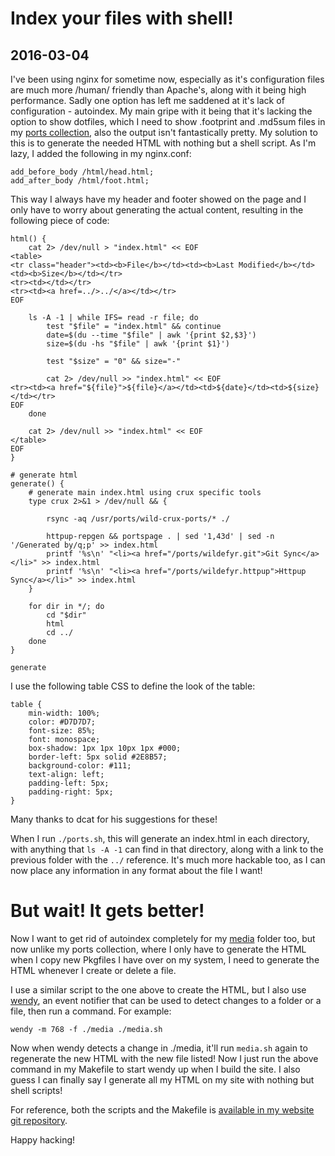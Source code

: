 # Index your files with shell!
## 2016-03-04

I've been using nginx for sometime now, especially as it's configuration files
are much more /human/ friendly than Apache's, along with it being high
performance. Sadly one option has left me saddened at it's lack of
configuration - autoindex. My main gripe with it being that it's lacking the
option to show dotfiles, which I need to show .footprint and .md5sum files in
my [ports collection](/ports), also the output isn't fantastically pretty.
My solution to this is to generate the needed HTML with nothing but a shell
script. As I'm lazy, I added the following in my nginx.conf:

    add_before_body /html/head.html;
    add_after_body /html/foot.html;

This way I always have my header and footer showed on the page and I only have
to worry about generating the actual content, resulting in the following
piece of code:

    html() {
        cat 2> /dev/null > "index.html" << EOF
    <table>
    <tr class="header"><td><b>File</b></td><td><b>Last Modified</b></td><td><b>Size</b></td></tr>
    <tr><td></td></tr>
    <tr><td><a href=../>../</a></td></tr>
    EOF

        ls -A -1 | while IFS= read -r file; do
            test "$file" = "index.html" && continue
            date=$(du --time "$file" | awk '{print $2,$3}')
            size=$(du -hs "$file" | awk '{print $1}')

            test "$size" = "0" && size="-"

            cat 2> /dev/null >> "index.html" << EOF
    <tr><td><a href="${file}">${file}</a></td><td>${date}</td><td>${size}</td></tr>
    EOF
        done

        cat 2> /dev/null >> "index.html" << EOF
    </table>
    EOF
    }

    # generate html
    generate() {
        # generate main index.html using crux specific tools
        type crux 2>&1 > /dev/null && {

            rsync -aq /usr/ports/wild-crux-ports/* ./

            httpup-repgen && portspage . | sed '1,43d' | sed -n '/Generated by/q;p' >> index.html
            printf '%s\n' "<li><a href="/ports/wildefyr.git">Git Sync</a></li>" >> index.html
            printf '%s\n' "<li><a href="/ports/wildefyr.httpup">Httpup Sync</a></li>" >> index.html
        }

        for dir in */; do
            cd "$dir"
            html
            cd ../
        done
    }

    generate

I use the following table CSS to define the look of the table:

    table {
        min-width: 100%;
        color: #D7D7D7;
        font-size: 85%;
        font: monospace;
        box-shadow: 1px 1px 10px 1px #000;
        border-left: 5px solid #2E8B57;
        background-color: #111;
        text-align: left;
        padding-left: 5px;
        padding-right: 5px;
    }

Many thanks to dcat for his suggestions for these!

When I run `./ports.sh`, this will generate an index.html in each directory,
with anything that `ls -A -1` can find in that directory, along with a link to
the previous folder with the `../` reference. It's much more hackable too, as
I can now place any information in any format about the file I want!

# But wait! It gets better!

Now I want to get rid of autoindex completely for my [media](/media) folder
too, but now unlike my ports collection, where I only have to generate the
HTML when I copy new Pkgfiles I have over on my system, I need to generate the
HTML whenever I create or delete a file.

I use a similar script to the one above to create the HTML, but I also use
[wendy](http://git.z3bra.org/wendy/log.html), an event notifier that can be
used to detect changes to a folder or a file, then run a command. For example:

    wendy -m 768 -f ./media ./media.sh

Now when wendy detects a change in ./media, it'll run `media.sh` again to
regenerate the new HTML with the new file listed! Now I just run the above
command in my Makefile to start wendy up when I build the site. I also guess I
can finally say I generate all my HTML on my site with nothing but shell
scripts!

For reference, both the scripts and the Makefile is [available in my website
git repository](https://github.com/Wildefyr/wildefyr.net).

Happy hacking!
